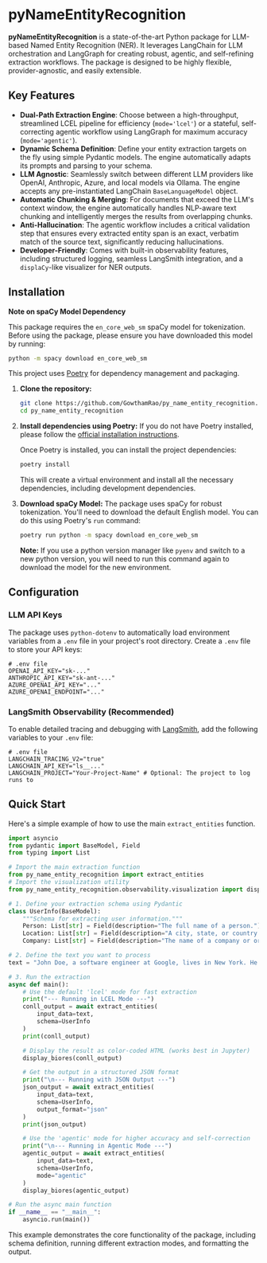 # pyNameEntityRecognition

**pyNameEntityRecognition** is a state-of-the-art Python package for LLM-based Named Entity Recognition (NER). It leverages LangChain for LLM orchestration and LangGraph for creating robust, agentic, and self-refining extraction workflows. The package is designed to be highly flexible, provider-agnostic, and easily extensible.

## Key Features

- **Dual-Path Extraction Engine**: Choose between a high-throughput, streamlined LCEL pipeline for efficiency (`mode='lcel'`) or a stateful, self-correcting agentic workflow using LangGraph for maximum accuracy (`mode='agentic'`).
- **Dynamic Schema Definition**: Define your entity extraction targets on the fly using simple Pydantic models. The engine automatically adapts its prompts and parsing to your schema.
- **LLM Agnostic**: Seamlessly switch between different LLM providers like OpenAI, Anthropic, Azure, and local models via Ollama. The engine accepts any pre-instantiated LangChain `BaseLanguageModel` object.
- **Automatic Chunking & Merging**: For documents that exceed the LLM's context window, the engine automatically handles NLP-aware text chunking and intelligently merges the results from overlapping chunks.
- **Anti-Hallucination**: The agentic workflow includes a critical validation step that ensures every extracted entity span is an exact, verbatim match of the source text, significantly reducing hallucinations.
- **Developer-Friendly**: Comes with built-in observability features, including structured logging, seamless LangSmith integration, and a `displaCy`-like visualizer for NER outputs.

## Installation

**Note on spaCy Model Dependency**

This package requires the `en_core_web_sm` spaCy model for tokenization. Before using the package, please ensure you have downloaded this model by running:
```bash
python -m spacy download en_core_web_sm
```

This project uses [Poetry](https://python-poetry.org/) for dependency management and packaging.

1.  **Clone the repository:**
    ```bash
    git clone https://github.com/GowthamRao/py_name_entity_recognition.git
    cd py_name_entity_recognition
    ```

2.  **Install dependencies using Poetry:**
    If you do not have Poetry installed, please follow the [official installation instructions](https://python-poetry.org/docs/#installation).

    Once Poetry is installed, you can install the project dependencies:
    ```bash
    poetry install
    ```
    This will create a virtual environment and install all the necessary dependencies, including development dependencies.

3.  **Download spaCy Model:**
    The package uses spaCy for robust tokenization. You'll need to download the default English model. You can do this using Poetry's `run` command:
    ```bash
    poetry run python -m spacy download en_core_web_sm
    ```

    **Note:** If you use a python version manager like `pyenv` and switch to a new python version, you will need to run this command again to download the model for the new environment.

## Configuration

### LLM API Keys

The package uses `python-dotenv` to automatically load environment variables from a `.env` file in your project's root directory. Create a `.env` file to store your API keys:

```
# .env file
OPENAI_API_KEY="sk-..."
ANTHROPIC_API_KEY="sk-ant-..."
AZURE_OPENAI_API_KEY="..."
AZURE_OPENAI_ENDPOINT="..."
```

### LangSmith Observability (Recommended)

To enable detailed tracing and debugging with [LangSmith](https://www.langchain.com/langsmith), add the following variables to your `.env` file:

```
# .env file
LANGCHAIN_TRACING_V2="true"
LANGCHAIN_API_KEY="ls__..."
LANGCHAIN_PROJECT="Your-Project-Name" # Optional: The project to log runs to
```

## Quick Start

Here's a simple example of how to use the main `extract_entities` function.

```python
import asyncio
from pydantic import BaseModel, Field
from typing import List

# Import the main extraction function
from py_name_entity_recognition import extract_entities
# Import the visualization utility
from py_name_entity_recognition.observability.visualization import display_biores

# 1. Define your extraction schema using Pydantic
class UserInfo(BaseModel):
    """Schema for extracting user information."""
    Person: List[str] = Field(description="The full name of a person.")
    Location: List[str] = Field(description="A city, state, or country.")
    Company: List[str] = Field(description="The name of a company or organization.")

# 2. Define the text you want to process
text = "John Doe, a software engineer at Google, lives in New York. He is meeting with Jane Smith from Microsoft tomorrow."

# 3. Run the extraction
async def main():
    # Use the default 'lcel' mode for fast extraction
    print("--- Running in LCEL Mode ---")
    conll_output = await extract_entities(
        input_data=text,
        schema=UserInfo
    )
    print(conll_output)

    # Display the result as color-coded HTML (works best in Jupyter)
    display_biores(conll_output)

    # Get the output in a structured JSON format
    print("\n--- Running with JSON Output ---")
    json_output = await extract_entities(
        input_data=text,
        schema=UserInfo,
        output_format="json"
    )
    print(json_output)

    # Use the 'agentic' mode for higher accuracy and self-correction
    print("\n--- Running in Agentic Mode ---")
    agentic_output = await extract_entities(
        input_data=text,
        schema=UserInfo,
        mode="agentic"
    )
    display_biores(agentic_output)

# Run the async main function
if __name__ == "__main__":
    asyncio.run(main())
```

This example demonstrates the core functionality of the package, including schema definition, running different extraction modes, and formatting the output.
